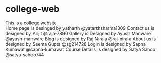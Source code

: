 # college-web
This is a college website
<br>
Home page is desinged by yatharth @yatarthsharma1309
Contact us is designed by Arijit @raja-7890
Gallery is Designed by Ayush Manware @ayush-manware
Blog is designed by Raj Nirala @raj-nirala
About us is designed by Seema Gupta @sg214728
Login is designed by Sapna Kumawat @sapna-kumawat
Course Details is designed by Satya Sahoo @satya-sahoo744
